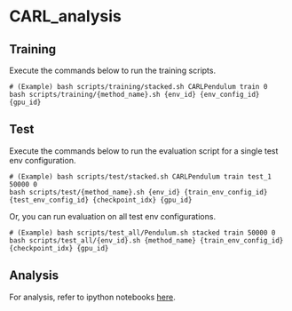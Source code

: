 # CARL_analysis

## Training
Execute the commands below to run the training scripts.
```
# (Example) bash scripts/training/stacked.sh CARLPendulum train 0
bash scripts/training/{method_name}.sh {env_id} {env_config_id} {gpu_id}
```

## Test
Execute the commands below to run the evaluation script for a single test env configuration.
```
# (Example) bash scripts/test/stacked.sh CARLPendulum train test_1 50000 0
bash scripts/test/{method_name}.sh {env_id} {train_env_config_id} {test_env_config_id} {checkpoint_idx} {gpu_id}
```
Or, you can run evaluation on all test env configurations.
```
# (Example) bash scripts/test_all/Pendulum.sh stacked train 50000 0
bash scripts/test_all/{env_id}.sh {method_name} {train_env_config_id} {checkpoint_idx} {gpu_id}
```

## Analysis
For analysis, refer to ipython notebooks [here](https://github.com/CheongWoong/CARL_analysis/tree/main/analysis/paper).